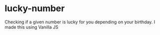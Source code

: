 # lucky-number

Checking if a given number is lucky for you depending on your birthday. I made this using Vanilla JS
